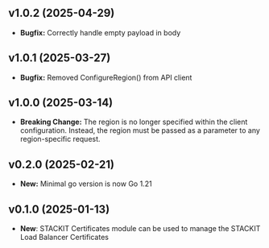 ## v1.0.2 (2025-04-29)
- **Bugfix:** Correctly handle empty payload in body

## v1.0.1 (2025-03-27)
- **Bugfix:** Removed ConfigureRegion() from API client

## v1.0.0 (2025-03-14)
- **Breaking Change:** The region is no longer specified within the client configuration. Instead, the region must be passed as a parameter to any region-specific request.

## v0.2.0 (2025-02-21)
- **New:** Minimal go version is now Go 1.21

## v0.1.0 (2025-01-13)

- **New**: STACKIT Certificates module can be used to manage the STACKIT Load Balancer Certificates
